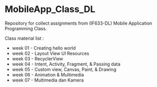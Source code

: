 # MobileApp_Class_DL
Repository for collect assignments from (IF633-DL) Mobile Application Programming Class.

Class material list : 
- week 01 - Creating hello world
- week 02 - Layout View UI Resources
- week 03 - RecyclerView
- week 04 - Intent, Activity, Fragment, & Passing data
- week 05 - Custom view, Canvas, Paint, & Drawing
- week 06 - Animation & Multimedia
- week 07 - Multimedia dan Kamera